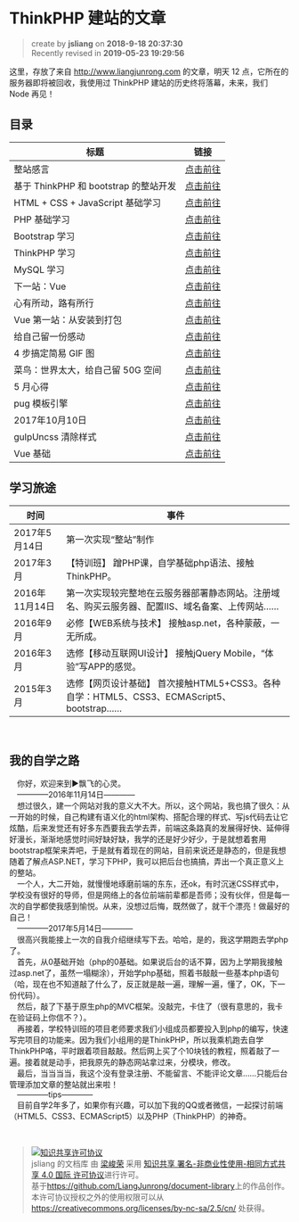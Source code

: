 ThinkPHP 建站的文章
===

> create by **jsliang** on **2018-9-18 20:37:30**  
> Recently revised in **2019-05-23 19:29:56**

这里，存放了来自 http://www.liangjunrong.com 的文章，明天 12 点，它所在的服务器即将被回收，我使用过 ThinkPHP 建站的历史终将落幕，未来，我们 Node 再见！

## 目录

| 标题                            | 链接                |
| ------------------------------- | ------------------- |
| 整站感言                         | [点击前往](./01.md) |
| 基于 ThinkPHP 和 bootstrap 的整站开发 | [点击前往](./02.md) |
| HTML + CSS + JavaScript 基础学习 | [点击前往](./03.md) |
| PHP 基础学习                     | [点击前往](./04.md) |
| Bootstrap 学习                  | [点击前往](./05.md) |
| ThinkPHP 学习                   | [点击前往](./06.md) |
| MySQL 学习                      | [点击前往](./07.md) |
| 下一站：Vue                      | [点击前往](./08.md) |
| 心有所动，路有所行                 | [点击前往](./09.md) |
| Vue 第一站：从安装到打包           | [点击前往](./10.md) |
| 给自己留一份感动                  | [点击前往](./11.md) |
| 4 步搞定简易 GIF 图              | [点击前往](./12.md) |
| 菜鸟：世界太大，给自己留 50G 空间   | [点击前往](./13.md) |
| 5 月心得                        | [点击前往](./14.md) |
| pug 模板引擎                    | [点击前往](./15.md) |
| 2017年10月10日                  | [点击前往](./16.md) |
| gulpUncss 清除样式              | [点击前往](./17.md) |
| Vue 基础                       | [点击前往](./18.md) |

## 学习旅途
| 时间           | 事件                                                                                            |
| -------------- | ----------------------------------------------------------------------------------------------- |
| 2017年5月14日  | 第一次实现“整站”制作                                                                          |
| 2017年3月      | 【特训班】 蹭PHP课，自学基础php语法、接触ThinkPHP。                                             |
| 2016年11月14日 | 第一次实现较完整地在云服务器部署静态网站。注册域名、购买云服务器、配置IIS、域名备案、上传网站…… |
| 2016年9月      | 必修【WEB系统与技术】 接触asp.net，各种蒙蔽，一无所成。                                         |
| 2016年3月      | 选修【移动互联网UI设计】 接触jQuery Mobile，“体验”写APP的感觉。                               |
| 2015年3月      | 选修【网页设计基础】 首次接触HTML5+CSS3。各种自学：HTML5、CSS3、ECMAScript5、bootstrap……        |

<br>

## 我的自学之路
&emsp;你好，欢迎来到►飘飞的心灵。  
&emsp;————2016年11月14日————  
&emsp;想过很久，建一个网站对我的意义大不大。所以，这个网站，我也搞了很久：从一开始的时候，自己构建有语义化的html架构、搭配合理的样式、写js代码去让它炫酷，后来发觉还有好多东西要我去学去弄，前端这条路真的发展得好快、延伸得好漫长，渐渐地感觉时间好缺好缺，我学的还是好少好少，于是就想着套用bootstrap框架来弄吧，于是就有着现在的网站，目前来说还是静态的，但是我想随着了解点ASP.NET，学习下PHP，我可以把后台也搞搞，弄出一个真正意义上的整站。  
&emsp;一个人，大二开始，就慢慢地琢磨前端的东东，还ok，有时沉迷CSS样式中，学校没有很好的导师，但是网络上的各位前端前辈都是吾师；没有伙伴，但是每一次的自学都使我感到愉悦。从来，没想过后悔，既然做了，就干个漂亮！做最好的自己！  
&emsp;————2017年5月14日————  
&emsp;很高兴我能接上一次的自我介绍继续写下去。哈哈，是的，我这学期跑去学php了。  
&emsp;首先，从0基础开始（php的0基础。如果说后台的话不算，因为上学期我接触过asp.net了，虽然一塌糊涂），开始学php基础，照着书敲敲一些基本php语句（哈，现在也不知道敲了什么了，反正就是敲一遍，理解一遍，懂了，OK，下一份代码）。  
&emsp;然后，敲了下基于原生php的MVC框架。没敲完，卡住了（很有意思的，我卡在验证码上你信不？）。  
&emsp;再接着，学校特训班的项目老师要求我们小组成员都要投入到php的编写，快速写完项目的功能来。因为我们小组用的是ThinkPHP，所以我乘机跑去自学ThinkPHP咯，平时跟着项目敲敲。然后网上买了个10块钱的教程，照着敲了一遍。接着就是动手，把我原先的静态网站拿过来，分模块，修改。  
&emsp;最后，当当当当，我这个没有登录注册、不能留言、不能评论文章……只能后台管理添加文章的整站就出来啦！  
&emsp;————tips————  
&emsp;目前自学2年多了，如果你有兴趣，可以加下我的QQ或者微信，一起探讨前端（HTML5、CSS3、ECMAScript5）以及PHP（ThinkPHP）的神奇。  

<br>

> <a rel="license" href="http://creativecommons.org/licenses/by-nc-sa/4.0/"><img alt="知识共享许可协议" style="border-width:0" src="https://i.creativecommons.org/l/by-nc-sa/4.0/88x31.png" /></a><br /><span xmlns:dct="http://purl.org/dc/terms/" property="dct:title">jsliang 的文档库</span> 由 <a xmlns:cc="http://creativecommons.org/ns#" href="https://github.com/LiangJunrong/document-library" property="cc:attributionName" rel="cc:attributionURL">梁峻荣</a> 采用 <a rel="license" href="http://creativecommons.org/licenses/by-nc-sa/4.0/">知识共享 署名-非商业性使用-相同方式共享 4.0 国际 许可协议</a>进行许可。<br />基于<a xmlns:dct="http://purl.org/dc/terms/" href="https://github.com/LiangJunrong/document-library" rel="dct:source">https://github.com/LiangJunrong/document-library</a>上的作品创作。<br />本许可协议授权之外的使用权限可以从 <a xmlns:cc="http://creativecommons.org/ns#" href="https://creativecommons.org/licenses/by-nc-sa/2.5/cn/" rel="cc:morePermissions">https://creativecommons.org/licenses/by-nc-sa/2.5/cn/</a> 处获得。
